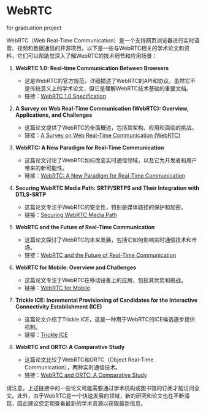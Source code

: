 # WebRTC
for graduation project


WebRTC（Web Real-Time Communication）是一个支持网页浏览器进行实时语音、视频和数据通信的开源项目。以下是一些与WebRTC相关的学术论文和资料，它们可以帮助您深入了解WebRTC的技术细节和应用场景：

1. **WebRTC 1.0: Real-time Communication Between Browsers**
   - 这是WebRTC的官方规范，详细描述了WebRTC的API和协议。虽然它不是传统意义上的学术论文，但它是理解WebRTC技术基础的重要文档。
   - 链接：[WebRTC 1.0 Specification](https://www.w3.org/TR/webrtc/)

2. **A Survey on Web Real-Time Communication (WebRTC): Overview, Applications, and Challenges**
   - 这篇论文提供了WebRTC的全面概述，包括其架构、应用和面临的挑战。
   - 链接：[A Survey on Web Real-Time Communication (WebRTC)](https://ieeexplore.ieee.org/document/7102518)

3. **WebRTC: A New Paradigm for Real-Time Communication**
   - 这篇论文讨论了WebRTC如何改变实时通信领域，以及它为开发者和用户带来的新可能性。
   - 链接：[WebRTC: A New Paradigm for Real-Time Communication](https://dl.acm.org/doi/10.1145/2672787)

4. **Securing WebRTC Media Path: SRTP/SRTPS and Their Integration with DTLS-SRTP**
   - 这篇论文专注于WebRTC的安全性，特别是媒体路径的保护和加密。
   - 链接：[Securing WebRTC Media Path](https://tools.ietf.org/html/rfc5764)

5. **WebRTC and the Future of Real-Time Communication**
   - 这篇论文探讨了WebRTC的未来发展，包括它如何影响实时通信技术和市场。
   - 链接：[WebRTC and the Future of Real-Time Communication](https://www.researchgate.net/publication/336112545_WebRTC_and_the_Future_of_Real-Time_Communication)

6. **WebRTC for Mobile: Overview and Challenges**
   - 这篇论文专注于WebRTC在移动设备上的应用，包括其优势和挑战。
   - 链接：[WebRTC for Mobile](https://ieeexplore.ieee.org/document/8340620)

7. **Trickle ICE: Incremental Provisioning of Candidates for the Interactive Connectivity Establishment (ICE)**
   - 这篇论文介绍了Trickle ICE，这是一种用于WebRTC的ICE候选逐步提供机制。
   - 链接：[Trickle ICE](https://tools.ietf.org/html/rfc8838)

8. **WebRTC and ORTC: A Comparative Study**
   - 这篇论文比较了WebRTC和ORTC（Object Real-Time Communication），两种实时通信技术。
   - 链接：[WebRTC and ORTC: A Comparative Study](https://ieeexplore.ieee.org/document/8102602)

请注意，上述链接中的一些论文可能需要通过学术机构或图书馆的订阅才能访问全文。此外，由于WebRTC是一个快速发展的领域，新的研究和论文也在不断涌现，因此建议您定期查看最新的学术资源以获取最新信息。
